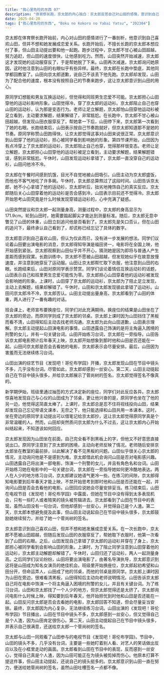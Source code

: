 ```yaml
---
title: "我心里危险的东西 07"
description: "体育祭长跑，京太郎的内心独白：京太郎反思自己对山田的感情，意识到自己喜欢她，但并不想和她发展成恋爱关系。体育祭长跑，长跑开始：体育祭的长跑项目开始，京太郎不擅长长跑，山田主动提出一起跑。体育祭长跑，京太郎的挣扎：京太郎不甘心被山田超越，努力追赶，但山田速度很快。体育祭长跑，山田的异常：山田突然减速，京太郎发现她衣服穿反了，帮她取下衣服。体育祭长跑，山田停下：山田再次减速，京太郎询问原因，山田的右眼引起了他的注意。体育祭长跑，长跑结束：京太郎最终垫底，同学们都回教室了，山田向他道歉。体育祭长跑，山田的节奏：京太郎发现山田为了配合他，根本不是在按自己的节奏跑步。运动衫事件，原同学的幻想：原同学幻想和男朋友互换运动衫穿，但认为和同班同学恋爱可能性为零。运动衫事件，京太郎的担忧：京太郎担心山田穿了他的运动衫被同学看到，会影响她的形象。运动衫事件，山田穿上运动衫：山田因为有点冷，穿上了京太郎的运动衫。运动衫事件，京太郎的阻止：京太郎阻止自己也穿上山田的运动衫，认为那样是变态行为。运动衫事件，解题风波：老师让足立解题，京太郎担心山田穿了他的运动衫被足立看到，于是主动要求解题。运动衫事件，解题错误：京太郎解题错误，感到非常尴尬。午餐风波，午餐时间：午餐时间，京太郎感到肚子饿，看到山田的胸部。午餐风波，山田给京太郎盛饭：山田给京太郎盛饭，京太郎吃了很多碗。午餐风波，午休时间：午休时间，京太郎总算熬了过来。午餐风波，运动衫拿错：山田告诉京太郎，她不知什么时候拿错了他的运动衫，京太郎演技拙劣。午餐风波，京太郎的关心：京太郎问山田穿他的运动衫冷不冷，山田说目前还不冷。午餐风波，山田何时发现：京太郎开始思考山田是什么时候发现穿错运动衫的。身高体重测量，山田的提议：山田提议和京太郎测量身高。身高体重测量，测量身高：两人开始测量身高，京太郎身高171.9cm，山田需要垫脚。身高体重测量，京太郎看到体重：京太郎看到了山田的体重，山田追问他是否看到了。身高体重测量，京太郎的谎言：京太郎否认看到了山田的体重，但最终承认看到了，但忘记了。山田要演电影，同学的八卦：同学们八卦山田要演电影的事情，京太郎感到紧张。山田要演电影，电影导演：同学们提到电影的导演是福田贤一，是全国上映的电影。山田要演电影，京太郎的思考：京太郎思考山田看起来并不开心，认为她是因为要和愚民拉开差距而感到寂寞。山田要演电影，换座位：班级里要换座位，同学们都期待新的座位安排。座位风波，座位抽签：同学们抽签决定座位，有人欢喜有人愁。座位风波，京太郎和山田成为邻桌：京太郎和山田抽到相邻的座位，京太郎内心激动。座位风波，原同学成为邻桌：原同学也成为京太郎的邻桌，京太郎感到非常开心。座位风波，京太郎的视角：京太郎上课时总是忍不住看山田，忘记带语文课本，只能和山田共用一本。座位风波，原同学的帮助：原同学主动提出借笔记给京太郎抄，京太郎觉得原同学很温暖。座位风波，山田的质问：山田质问京太郎为什么不过来，京太郎内心挣扎。解决黑板问题，京太郎的困扰：京太郎因为山田挡住了黑板而看不见，但又不好意思说出口。解决黑板问题，原同学的行动：原同学主动和老师说了京太郎看不见黑板的事情。解决黑板问题，老师的安排：老师安排京太郎坐在最前面，解决了黑板的问题。解决黑板问题，山田的关心：山田问京太郎是不是很难，京太郎询问山田对电影是否感兴趣。解决黑板问题，山田的角色：山田告诉京太郎她在电影中饰演刑警的女儿，有角色名和台词。解决黑板问题，山田的练习：山田开始练习电影中的台词，京太郎在一旁指导。练习台词，练习地点：山田和京太郎找了一个人少的地方练习台词，但京太郎觉得太挤了。练习台词，电影上映时间：京太郎询问电影什么时候上映，得知要到后年春天。练习台词，京太郎的担忧：京太郎担心到时他和山田是否还能在一起。练习台词，山田的反问：山田反问京太郎是否会去看她的电影。练习台词，京太郎的回答：京太郎回答不知道，但会尽量妥当安排。练习台词，练习中断：京太郎因为内心复杂，无法继续练习台词。《发现吧！哥伦布学园》，节目开始：京太郎和山田一起观看山田出演的节目《发现吧！哥伦布学园》。《发现吧！哥伦布学园》，山田的镜头：山田在节目中镜头不多，几乎没有台词。《发现吧！哥伦布学园》，京太郎的安心：京太郎看到山田在节目中的表现，反而感到一丝安心。《发现吧！哥伦布学园》，山田的努力：京太郎意识到山田一直在努力，并送给她菅尚树的签名。《发现吧！哥伦布学园》，山田的签名：山田吐槽签名一点都不像。"
date: 2025-04-20
tags: ["我心里危险的东西", "Boku no Kokoro no Yabai Yatsu", "202304"]
---
```


京太郎在体育祭长跑开始前，内心对山田的感情进行了一番剖析，他意识到自己喜欢山田，但并不想和她发展成恋爱关系。长跑开始后，不擅长长跑的京太郎本想应付了事，但山田主动提出要和他一起跑。跑步过程中，京太郎不甘心被山田超越，努力追赶，但山田的速度很快，让他感到吃力。然而，山田突然开始减速，京太郎这才发现她的运动服穿反了，于是帮她脱了下来。山田再次减速，京太郎询问她原因，这时他注意到山田的右眼似乎有些异样。最终，京太郎在长跑中垫底，其他同学都回教室了。山田向京太郎道歉，说自己不该丢下他先跑。京太郎却发现，山田为了配合他的速度，根本没有按照自己的节奏来跑步，这让京太郎意识到山田的用心。

原同学幻想能和男友互换运动衫，但觉得和同班男生恋爱不可能。京太郎担心山田穿他的运动衫影响形象。山田觉得冷，穿了京太郎的运动衫。京太郎阻止自己也穿山田的运动衫，认为那是变态行为。老师让足立解题，京太郎怕山田穿他运动衫被足立看到，主动要求解题，结果解错了，非常尴尬。在长跑中，京太郎不甘心被山田超越，但发现山田衣服穿反了，帮她拿一下后，山田停下来，京太郎第一次看到了她的右眼。长跑结束后，山田表示按自己节奏跑就好，但京太郎知道那不是她的节奏。原同学称赞山田跑得快，让京太郎觉得这事对山田来说很正常。京太郎意识到山田穿了他的运动衫，担心被同学看到影响她的形象。第四节课开始，山田因为有点冷穿上了京太郎的运动衫，京太郎阻止自己也穿，觉得那样很变态。老师让足立解题，京太郎担心山田穿他的运动衫被足立看到，主动要求解题，结果解题错误，感到非常尴尬。午休时，山田发现运动衫拿错了，京太郎一直没穿自己的运动衫，山田问他冷不冷。

京太郎在午餐时间感到饥饿，目光不自觉地被山田吸引。山田主动为京太郎盛饭，而他也不客气地吃了许多碗。午休时，京太郎总算熬过了这段时间。山田告诉京太郎，她不小心拿错了他的运动衫，京太郎听后，拙劣地掩饰自己的真实反应。京太郎随后关心山田穿着他的运动衫是否会感到冷，山田表示目前还不觉得冷。京太郎开始思考山田究竟是什么时候发现穿错运动衫的，心中充满了疑惑。

山田突然提议和京太郎一起测量身高，测量过程中，京太郎的身高显示为171.9cm。轮到山田时，她需要踮起脚尖才能达到测量标准。随后，京太郎无意中瞥见了山田的体重，山田立刻追问他是否看到了。京太郎先是矢口否认，但在山田的追问下，最终承认自己看到了，却谎称已经忘记了具体的数字。

京太郎意识到自己喜欢山田，但认为仅此而已，没有进一步发展的想法。同学们议论着山田要出演电影的消息，京太郎得知导演是福田贤一，电影将在全国上映，他开始感到紧张。京太郎观察到山田似乎并不开心，猜测她是因为即将与普通人产生差距而感到寂寞。长跑训练中，京太郎不愿被山田超越，但发现她似乎在故意放慢速度，并注意到她穿反了运动服。山田让京太郎帮忙取下衣服，他注意到山田的右眼。长跑结束后，山田对原同学表示赞赏。同学们谈论着情侣互换运动衫的话题，山田表示自己和班里男生恋爱可能性为零。京太郎担心山田穿着他的运动衫被发现会影响她的形象。上课时，山田穿了京太郎的运动衫，京太郎为了阻止足立发现，主动上去解题，结果却解错了。午休时，山田和京太郎发现彼此拿错了运动衫。山田问京太郎冷不冷，京太郎否认。山田主动提出量身高，京太郎看到了山田的体重，两人进行了一番有趣的对话。

班会课上，老师宣布要换座位，同学们对此充满期待。换座位的结果是山田坐在了京太郎的旁边，而原同学则成了京太郎的邻桌。京太郎上课时因为山田挡住了黑板而看不清，山田得知后主动去找老师沟通。京太郎为此向山田道歉，山田表示理解。京太郎主动提起山田演电影的事情，山田透露自己饰演的是将主角逼入困境的刑警的女儿，并有一句关键台词。山田开始练习台词，京太郎在一旁指导。山田告诉京太郎电影预计后年春天上映，京太郎开始想象到那时他和山田是否还能在一起。山田问京太郎是否会去看她的电影，京太郎表示会尽量安排。最后，山田因为害羞而无法继续练习台词。

山田出演的综艺节目《发现吧！哥伦布学园》开播，京太郎发现山田在节目中镜头不多，几乎没有台词。尽管如此，京太郎却感到一丝安心。第二天，山田主动提起自己在节目中镜头很多，并给京太郎展示了菅尚树的签名，京太郎觉得签名不像真的。

新学期伊始，班级里通过抽签的方式决定新的座位，同学们对此反应各异。京太郎惊喜地发现自己与心仪的山田成为了邻桌，更让他兴奋的是，原同学也坐在了他的另一边，他觉得这简直太棒了。上课时，京太郎总是忍不住将视线投向山田，结果却发现自己忘记带语文课本，无奈之下，他只能选择和山田共用一本课本。这时，坐在旁边的原同学主动提出可以借笔记给京太郎抄，这让京太郎觉得原同学真是个非常温暖的人。然而，山田却突然质问京太郎为什么不过去，这让京太郎内心开始纠结起来，不知道该如何回应。

京太郎发现因为山田坐在前面，自己完全看不到黑板上的字，但他又不好意思直接说出口。原同学注意到了京太郎的困境，主动向老师反映了情况。老师随后安排京太郎坐在教室的最前排，以此解决了看不见黑板的问题。山田似乎很关心京太郎的情况，主动询问他是不是感到为难。京太郎借此机会询问山田是否对电影感兴趣。山田透露自己将出演一部电影，饰演一个刑警的女儿，并且有角色名和台词。山田开始练习她在电影中的一句关键台词，京太郎在一旁指导她如何更冷酷地表达。两人在人少的地方练习台词，京太郎建议她语气更冷一些。在练习的间隙，京太郎得知电影要到后年春天才能上映，不禁开始思考到那时他和山田是否还能在一起，并询问山田是否会去看他的电影。山田回应说她会尽量安排妥当。练习结束后，山田在电视节目《发现吧！哥伦布学园》中露面，但她在节目中没有得到太多表现机会，只有一些盯人或者陪笑的镜头被剪辑进去。京太郎看到了山田在节目中的表现，虽然山田没有一句台词，但他却感到一丝安心，并觉得自己是个人渣。第二天，京太郎本想避免提及此事，但山田主动说起自己在节目中镜头很多，京太郎鼓励她继续努力，并给了她一个菅尚树的签名。

京太郎意识到自己喜欢山田，但并不想和她发展成恋爱关系。在一次长跑中，京太郎不愿被山田超越，但随后发现山田的衣服穿反了，帮她取下衣服时，他第一次看到了山田的右眼。之后，山田发现自己拿错了京太郎的运动衫并穿在了身上，京太郎担心被同学看到会影响山田的形象。上课时，为了阻止同学注意到山田穿着他的运动衫，京太郎主动解题却解错了。午休时，山田归还了运动衫，两人一起测量身高。之后同学们议论纷纷，山田将要出演电影了，由著名导演执导，京太郎意识到这将是山田成为知名女演员的绝佳机会。班级里开始换座位，京太郎起初希望和山田分开，但命运弄人，山田成了他的邻桌，而他的邻桌是原同学。京太郎上课时因为山田在旁边，很难看清黑板，山田得知后主动向老师说明情况。山田告诉京太郎自己将在电影中饰演一个将主角逼入困境的刑警的女儿，并且有关键台词。为了练习台词，山田和京太郎找了一个人少的地方，但京太郎觉得还是太挤了。京太郎询问电影什么时候上映，得知要到后年春天，他开始担忧到时他和山田是否还能在一起。山田反问京太郎是否会去看她的电影，京太郎回答不知道，但会尽量妥当安排。最终，京太郎因为内心复杂，无法继续练习台词。山田出演的《发现吧！哥伦布学园》节目播出，山田在节目中镜头不多，京太郎感到一丝安心，但又觉得自己是个人渣，因为山田肯定很伤心。第二天，山田主动提起自己在节目中镜头很多，并表示自己很满意，还送给京太郎一个菅尚树的签名。

京太郎与山田一同观看了山田参与的电视节目《发现吧！哥伦布学园》。节目中，山田的镜头不多，几乎没有台词，主要是一些她盯着别人看、对艺人的笑话做出反应以及在小框里走动的画面。京太郎看到山田在节目中的表现，反而感到一丝安心，觉得自己真是个人渣，因为山田可能正在为镜头被剪掉而伤心。他原本打算不提这件事，但山田主动提起，还说自己的镜头挺多的。京太郎意识到山田一直在努力，便送给她菅尚树的签名，虽然山田吐槽签名一点都不像。